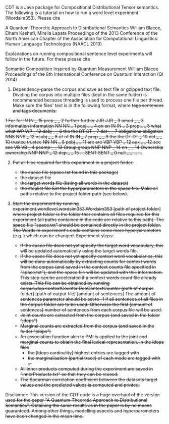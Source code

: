 CDT is a Java package for Compositional Distributional Tensor semantics. The following is a tutorial on how to run a word level experiment (Wordsim353). Please cite

A Quantum-Theoretic Approach to Distributional Semantics
William Blacoe, Elham Kashefi, Mirella Lapata
Proceedings of the 2013 Conference of the North American Chapter of the Association for Computational Linguistics: Human Language Technologies (NAACL 2013)

Explanations on running compositional sentence level experiments will follow in the future. For these please cite

Semantic Composition Inspired by Quantum Measurement
William Blacoe
Proceedings of the 8th International Conference on Quantum Interaction (QI 2014)



1) Dependency-parse the corpus and save as text file or gzipped text file. Dividing the corpus into multiple files (kept in the same folder) is recommended because threading is used to process one file per thread. Make sure the files' text is in the following format, where <s> tags sentences and <text> tags documents:

<text id="ukwac:http://www.caa.co.uk/default.aspx?categoryid=122&pagetype=90&pageid=1166">
<s>
1       For     for     IN      IN      _       15      prep    _       _
2       further further JJR     JJR     _       3       amod    _       _
3       information     information     NN      NN      _       1       pobj    _       _
4       on      on      IN      IN      _       3       prep    _       _
5       what    what    WP      WP      _       12      dobj    _       _
6       the     the     DT      DT      _       7       det     _       _
7       obligations     obligation      NNS     NNS     _       12      nsubj   _       _
8       of      of      IN      IN      _       7       prep    _       _
9       the     the     DT      DT      _       10      det     _       _
10      trustee trustee NN      NN      _       8       pobj    _       _
11      are     are     VBP     VBP     _       12      aux     _       _
12      see     see     VB      VB      _       4       pcomp   _       _
13      Group   group   NNP     NNP     _       14      nn      _       _
14      Ownership       ownership       NNP     NNP     _       12      dep     _       _
15      .       .       SENT    SENT    _       0       null    _       _
</s>
...
<s>
...
</s>
</text>


2) Put all files required for this experiment in a project folder:
	- the space file (space.txt found in this package)
	- the dataset file
	- the target words file (listing all words in the dataset)
	- the stoplist file
Set the hyperparameters in the space file. Make all paths relative to the project folder path (see below).

3) Start the experiment by running
experiment.wordlevel.wordsim353.Wordsim353 [path of project folder]
where project folder is the folder that contains all files required for this experiment (all paths contained in the code are relative to this path). The space file "space.txt" should be contained directly in the project folder. The Wordsim experiment's code contains some more hyperparameters (e.g. ) which can be changed. Experiment steps:
	- If the space file does not yet specify the target word vocabulary, this will be updated automatically using the target words file.
	- If the space file does not yet specify context word vocabularies, this will be done automatically by extracting counts for context words from the corpus (and saved in the context counts file specified in "space.txt"), and the space file will be updated with this information. This step can be accelerated if a context words count file already exists. This file can be obtained by running corpus.dep.contextCounter.DepContextCounter [path of corpus folder] [path of output file] [amount of sentences]
The amount of sentences parameter should be set to -1 if all sentences of all files in the corpus folder are to be used. Otherwise the first [amount of sentences] number of sentences from each corpus file will be used.
	- Joint counts are extracted from the corpus (and saved in the folder "jdops")
	- Marginal counts are extracted from the corpus (and saved in the folder "jdops")
	- An association function akin to PMI is applied to the joint and marginal counts to obtain the final lexical representation. In the ldops files
		- the [ldops cardinality] highest entries are tagged with <basematrices>
		- the marginalisation (partial trace) of each mode are tagged with <partialtracediagonals><mode>...</partialtracediagonals>
	- All inner products computed during the experiment are saved in "innerProducts.txt" so that they can be reused.
	- The Spearman correlation coefficient between the datasets target values and the predicted values is computed and printed.


Disclaimer: This version of the CDT code is a huge overhaul of the version used for the paper "A Quantum-Theoretic Approach to Distributional Semantics". Obtaining the same results as in the paper is by no means guaranteed. Among other things, modelling aspects and hyperparameters have been changed in the mean time.
